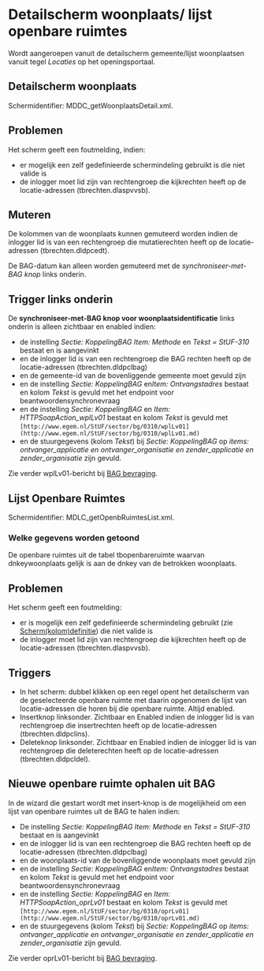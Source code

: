 # Detailscherm woonplaats/ lijst openbare ruimtes

Wordt aangeroepen vanuit de detailscherm gemeente/lijst woonplaatsen vanuit tegel _Locaties_ op het openingsportaal.

## Detailscherm woonplaats

Schermidentifier: MDDC_getWoonplaatsDetail.xml.

## Problemen

Het scherm geeft een foutmelding, indien:

- er mogelijk een zelf gedefinieerde schermindeling gebruikt is die niet valide is
- de inlogger moet lid zijn van rechtengroep die kijkrechten heeft op de locatie-adressen (tbrechten.dlaspvvsb).

## Muteren

De kolommen van de woonplaats kunnen gemuteerd worden indien de inlogger lid is van een rechtengroep die mutatierechten heeft op de locatie-adressen (tbrechten.dldpcedt).

De BAG-datum kan alleen worden gemuteerd met de _synchroniseer-met-BAG knop_ links onderin.

## Trigger links onderin

De **synchroniseer-met-BAG knop voor woonplaatsidentificatie** links onderin is alleen zichtbaar en enabled indien:

- de instelling _Sectie: KoppelingBAG Item: Methode_ en _Tekst = StUF-310_ bestaat en is aangevinkt
- en de inlogger lid is van een rechtengroep die BAG rechten heeft op de locatie-adressen (tbrechten.dldpclbag)
- en de gemeente-id van de bovenliggende gemeente moet gevuld zijn
- en de instelling _Sectie: KoppelingBAG_ en*Item: Ontvangstadres* bestaat en kolom _Tekst_ is gevuld met het endpoint voor beantwoordensynchronevraag
- en de instelling _Sectie: KoppelingBAG_ en _Item: HTTPSoapAction_wplLv01_ bestaat en kolom _Tekst_ is gevuld met `[http://www.egem.nl/StUF/sector/bg/0310/wplLv01](http://www.egem.nl/StUF/sector/bg/0310/wplLv01.md)`
- en de stuurgegevens (kolom _Tekst_) bij _Sectie: KoppelingBAG_ op _items: ontvanger_applicatie en ontvanger_organisatie en zender_applicatie en zender_organisatie_ zijn gevuld.

Zie verder wplLv01-bericht bij [BAG bevraging](/docs/probleemoplossing/programmablokken/bag_bevraging.md).

## Lijst Openbare Ruimtes

Schermidentifier: MDLC_getOpenbRuimtesList.xml.

### Welke gegevens worden getoond

De openbare ruimtes uit de tabel tbopenbareruimte waarvan dnkeywoonplaats gelijk is aan de dnkey van de betrokken woonplaats.

## Problemen

Het scherm geeft een foutmelding:

- er is mogelijk een zelf gedefinieerde schermindeling gebruikt (zie [Scherm(kolom)definitie](/docs/instellen_inrichten/schermdefinitie/README.md)) die niet valide is
- de inlogger moet lid zijn van rechtengroep die kijkrechten heeft op de locatie-adressen (tbrechten.dlaspvvsb).

## Triggers

- In het scherm: dubbel klikken op een regel opent het detailscherm van de geselecteerde openbare ruimte met daarin opgenomen de lijst van locatie-adressen die horen bij die openbare ruimte. Altijd enabled.
- Insertknop linksonder. Zichtbaar en Enabled indien de inlogger lid is van rechtengroep die insertrechten heeft op de locatie-adressen (tbrechten.dldpclins).
- Deleteknop linksonder. Zichtbaar en Enabled indien de inlogger lid is van rechtengroep die deleterechten heeft op de locatie-adressen (tbrechten.dldpcldel).

## Nieuwe openbare ruimte ophalen uit BAG

In de wizard die gestart wordt met insert-knop is de mogelijkheid om een lijst van openbare ruimtes uit de BAG te halen indien:

- De instelling _Sectie: KoppelingBAG Item: Methode_ en _Tekst = StUF-310_ bestaat en is aangevinkt
- en de inlogger lid is van een rechtengroep die BAG rechten heeft op de locatie-adressen (tbrechten.dldpclbag)
- en de woonplaats-id van de bovenliggende woonplaats moet gevuld zijn
- en de instelling _Sectie: KoppelingBAG_ en*Item: Ontvangstadres* bestaat en kolom _Tekst_ is gevuld met het endpoint voor beantwoordensynchronevraag
- en de instelling _Sectie: KoppelingBAG_ en _Item: HTTPSoapAction_oprLv01_ bestaat en kolom _Tekst_ is gevuld met `[http://www.egem.nl/StUF/sector/bg/0310/oprLv01](http://www.egem.nl/StUF/sector/bg/0310/oprLv01.md)`
- en de stuurgegevens (kolom _Tekst_) bij _Sectie: KoppelingBAG_ op _items: ontvanger_applicatie en ontvanger_organisatie en zender_applicatie en zender_organisatie_ zijn gevuld.

Zie verder oprLv01-bericht bij [BAG bevraging](/docs/probleemoplossing/programmablokken/bag_bevraging.md).

